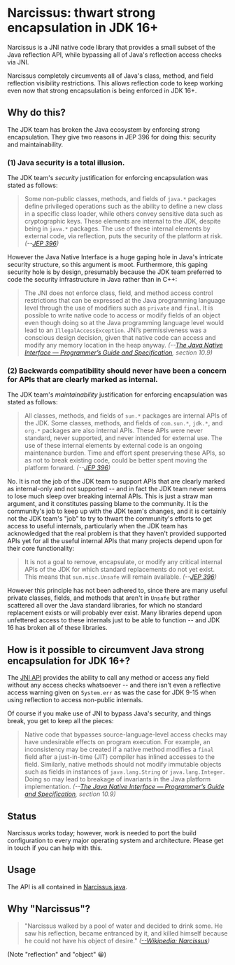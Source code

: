# Narcissus: thwart strong encapsulation in JDK 16+

Narcissus is a JNI native code library that provides a small subset of the Java reflection API, while bypassing all of Java's reflection access checks via JNI. 

Narcissus completely circumvents all of Java's class, method, and field reflection visibility restrictions. This allows reflection code to keep working even now that strong encapsulation is being enforced in JDK 16+.

## Why do this?

The JDK team has broken the Java ecosystem by enforcing strong encapsulation. They give two reasons in JEP 396 for doing this: security and maintainability.

### (1) Java security is a total illusion.

The JDK team's *security* justification for enforcing encapsulation was stated as follows:

> Some non-public classes, methods, and fields of `java.*` packages define privileged operations such as the ability to define a new class in a specific class loader, while others convey sensitive data such as cryptographic keys. These elements are internal to the JDK, despite being in `java.*` packages. The use of these internal elements by external code, via reflection, puts the security of the platform at risk.  *(--[JEP 396](https://openjdk.java.net/jeps/396))*

However the Java Native Interface is a huge gaping hole in Java's intricate security structure, so this argument is moot. Furthermore, this gaping security hole is by design, presumably because the JDK team preferred to code the security infrastructure in Java rather than in C++:

> The JNI does not enforce class, field, and method access control restrictions that can be expressed at the Java programming language level through the use of modifiers such as `private` and `final`. It is possible to write native code to access or modify fields of an object even though doing so at the Java programming language level would lead to an `IllegalAccessException`. JNI’s permissiveness was a conscious design decision, given that native code can access and modify any
memory location in the heap anyway. *(--[The Java Native Interface — Programmer’s Guide and Specification](https://github.com/iTimeTraveler/mybooks/blob/master/The%20Java%20Native%20Interface%20%E2%80%94%20Programmer%E2%80%99s%20Guide%20and%20Specification.pdf), section 10.9)*

### (2) Backwards compatibility should never have been a concern for APIs that are clearly marked as internal.

The JDK team's *maintainability* justification for enforcing encapsulation was stated as follows:

> All classes, methods, and fields of `sun.*` packages are internal APIs of the JDK. Some classes, methods, and fields of `com.sun.*`, `jdk.*`, and `org.*` packages are also internal APIs. These APIs were never standard, never supported, and never intended for external use. The use of these internal elements by external code is an ongoing maintenance burden. Time and effort spent preserving these APIs, so as not to break existing code, could be better spent moving the platform forward. *(--[JEP 396](https://openjdk.java.net/jeps/396))*

No. It is not the job of the JDK team to support APIs that are clearly marked as internal-only and not supported -- and in fact the JDK team never seems to lose much sleep over breaking internal APIs. This is just a straw man argument, and it constitutes passing blame to the community. It is the community's job to keep up with the JDK team's changes, and it is certainly not the JDK team's "job" to try to thwart the community's efforts to get access to useful internals, particularly when the JDK team has acknowledged that the real problem is that they haven't provided supported APIs yet for all the useful internal APIs that many projects depend upon for their core functionality:

> It is not a goal to remove, encapsulate, or modify any critical internal APIs of the JDK for which standard replacements do not yet exist. This means that `sun.misc.Unsafe` will remain available. *(--[JEP 396](https://openjdk.java.net/jeps/396))*

However this principle has not been adhered to, since there are many useful private classes, fields, and methods that aren't in `Unsafe` but rather scattered all over the Java standard libraries, for which no standard replacement exists or will probably ever exist. Many libraries depend upon unfettered access to these internals just to be able to function -- and JDK 16 has broken all of these libraries.

## How is it possible to circumvent Java strong encapsulation for JDK 16+?

The [JNI API](https://docs.oracle.com/en/java/javase/16/docs/specs/jni/functions.html) provides the ability to call any method or access any field without any access checks whatsoever -- and there isn't even a reflective access warning given on `System.err` as was the case for JDK 9-15 when using reflection to access non-public internals.

Of course if you make use of JNI to bypass Java's security, and things break, you get to keep all the pieces:

> Native code that bypasses source-language-level access checks may have undesirable effects on program execution. For example, an inconsistency may be created if a native method modifies a `final` field after a just-in-time (JIT) compiler has inlined accesses to the field. Similarly, native methods should not modify immutable objects such as fields in instances of `java.lang.String` or `java.lang.Integer`. Doing so may lead to breakage of invariants in the Java platform implementation. *(--[The Java Native Interface — Programmer’s Guide and Specification](https://github.com/iTimeTraveler/mybooks/blob/master/The%20Java%20Native%20Interface%20%E2%80%94%20Programmer%E2%80%99s%20Guide%20and%20Specification.pdf), section 10.9)*

## Status

Narcissus works today; however, work is needed to port the build configuration to every major operating system and architecture. Please get in touch if you can help with this.

## Usage

The API is all contained in [Narcissus.java](https://github.com/lukehutch/narcissus/blob/main/jni/src/main/java/narcissus/Narcissus.java).

## Why "Narcissus"?

> "Narcissus walked by a pool of water and decided to drink some. He saw his reflection, became entranced by it, and killed himself because he could not have his object of desire." *([--Wikipedia: Narcissus](https://en.wikipedia.org/wiki/Narcissus_(mythology)))*

(Note "reflection" and "object" 😀)
